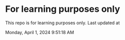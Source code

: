 # For learning purposes only
This repo is for learning purposes only.
Last updated at

Monday, April 1, 2024 9:51:18 AM

